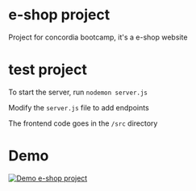 # e-shop project

Project for concordia bootcamp, it's a e-shop website


# test project

To start the server, run `nodemon server.js`

Modify the `server.js` file to add endpoints

The frontend code goes in the `/src` directory

# Demo

[![Demo e-shop project](https://i.ytimg.com/vi/HzitQZg2XQY/hqdefault.jpg?sqp=-oaymwEjCPYBEIoBSFryq4qpAxUIARUAAAAAGAElAADIQj0AgKJDeAE=&rs=AOn4CLDukuHaCWGyPbfUfe6JJlbmt0Eing)](https://www.youtube.com/watch?v=HzitQZg2XQY&t=1s)
